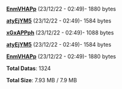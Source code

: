 [**EnmVHAPp**](/data/EnmVHAPp.txt) (23/12/22 - 02:49)- 1880 bytes

[**atyEjYM5**](/data/atyEjYM5.txt) (23/12/22 - 02:49)- 1584 bytes

[**xGxAPPph**](/data/xGxAPPph.txt) (23/12/22 - 02:49)- 1088 bytes

[**atyEjYM5**](/data/atyEjYM5.txt) (23/12/22 - 02:49)- 1584 bytes

[**EnmVHAPp**](/data/EnmVHAPp.txt) (23/12/22 - 02:49)- 1880 bytes

**Total Datas**: 1324

**Total Size**: 7.93 MB / 7.9 MB